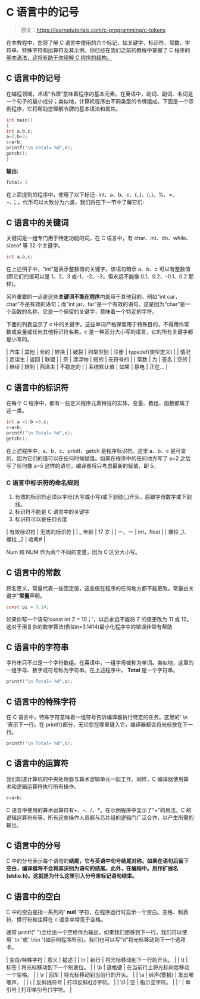 # C 语言中的记号

> 原文：<https://learnetutorials.com/c-programming/c-tokens>

在本教程中，您将了解 C 语言中使用的六个标记，如关键字、标识符、常数、字符串、特殊字符和运算符及其示例。你已经在我们之前的教程中掌握了 C 程序的[基本语法，这将有助于你理解 C 程序的结构。](../c-programming/c-basic-syntax)

## C 语言中的记号

在编程领域，术语“令牌”意味着程序的基本元素。在英语中，动词、副词、名词是一个句子的最小成分；类似地，计算机程序由不同类型的令牌组成。下面是一个示例程序，它将帮助您理解令牌的基本语法和属性。

```c
int main()
{
int a,b,c;
a=2,b=3;
c=a+b;
printf("\n Total= %d",c); 
getch();
} 

```

**输出:**

```c
Total= 5 
```

在上面提到的程序中，使用了以下标记- int、a、b、c、{、}、(、)、%、=、+、；。代币可以大致分为六类，我们将在下一节中了解它们:

## C 语言中的关键词

关键词是一组专门用于特定功能的词。在 C 语言中，有 char、int、do、while、sizeof 等 32 个关键字。

```c
int a,b,c; 

```

在上述例子中，“int”是表示整数值的关键字。该语句暗示 a、b、c 可以有整数值(即它们的值可以是 1、2、3 或-1、-2、-3，但永远不能像 0.1、0.2、-0.1、0.2 那样)。

另外重要的一点是这些**关键词不能在程序**内部用于其他目的。例如“int car，char”不是有效的语句；而“int jar，far”是一个有效的语句。这是因为“char”是一个函数的名称，它是一个保留的关键字，意味着一个特定的字符。

下面的列表显示了 c 中的关键字。这些单词严格保留用于特殊目的，不得用作常数或变量或任何其他标识符名称。c 是一种区分大小写的语言，它的所有关键字都是小写的。

| 汽车 | 其他 | 长的 | 转换 |
| 破裂 | 列举型别 | 注册 | typedef(类型定义) |
| 情况 | 走读生 | 返回 | 联盟 |
| 茶 | 漂浮物 | 短的 | 无符号的 |
| 常数 | 为 | 签名 | 空的 |
| 继续 | 转到 | 西泽夫 | 不稳定的 |
| 系统默认值 | 如果 | 静电 | 正在… |

## C 语言中的标识符

在每个 C 程序中，都有一些定义程序元素特征的实体。变量、数组、函数都属于这一类。

```c
int a =2,b =3,c;
c=a+b;
printf("\n Total= %d",c); 
getch(); 

```

在上述程序中，a、b、c、printf、getch 是程序标识符。这里 a、b、c 是可变的，因为它们的值可以在任何时候赋值。如果在程序中的任何地方写了 a=2 之后写了任何像 a=5 这样的语句，编译器将只考虑最新的赋值，即 5。

### C 语言中标识符的命名规则

1.  有效的标识符必须以字母(大写或小写)或下划线(_)开头，后跟字母数字或下划线。
2.  标识符不能是 C 语言中的关键字
3.  标识符可以是任何长度

| 有效标识符 | 无效的标识符 |
| _ 年龄 | 17 岁 |
| 一，一 | int，float |
| 螺柱 _1、螺柱 _2 | 哈希# |

Num 和 NUM 作为两个不同的变量，因为 C 区分大小写。

## C 语言中的常数

顾名思义，常量代表一些固定值，这些值在程序的任何地方都不能更改。常量由关键字“**常量**声明。

```c
const pi = 3.14; 

```

如果你写一个语句‘const int Z = 10；’，以后永远不能将 Z 的值更改为 11 或 12。这对于用复杂的数学算法(例如π=3.1414)最小化程序中的错误非常有帮助

## C 语言中的字符串

字符串只不过是一个字符数组。在英语中，一组字母被称为单词。类似地，这里的一组字母、数字或符号称为字符串。在上述程序中， **Total** 是一个字符串。

```c
printf("\n Total= %d",c); 

```

## C 语言中的特殊字符

在 C 语言中，特殊字符意味着一组符号告诉编译器执行特定的任务。这里的' \n '表示下一行。在 printf()部分，无论您在哪里键入它，编译器都会将光标放在下一行。

```c
printf("\n Total= %d",c); 

```

## C 语言中的运算符

我们知道计算机的中央处理器与算术逻辑单元一起工作。同样，C 编译器使用算术和逻辑运算符执行所有操作。

```c
c=a+b; 

```

C 语言中使用的算术运算符有+、-、/、*。在示例程序中显示了“+”的用法。C 的逻辑运算符有等。所有这些操作人员都与芯片组的逻辑门广泛合作，以产生所需的输出。

## C 语言中的分号

C 中的分号表示每个语句的**结尾，它与英语中句号结尾对称。如果在语句后留下空白，编译器将不会将其识别为语句的结尾。此外，在编程中。用作扩展名(stdio.h)。这就是为什么这里引入分号来标记语句结束。**

## C 语言中的空白

C 中的空白是指一系列的' **null** '字符，在程序运行时显示一个空白。空格、制表符、换行符和注释在 c 语言中常见于空格。

通常 printf(" ")会给出一个空格作为输出。如果我们想移到下一行，我们可以使用' \n '或' \n\n '(如示例程序所示)。我们也可以写“\t”将光标移动到下一个选项卡。

| 空白/特殊字符 | 意义 | 描述 |
| \n | 新行 | 将光标移动到下一行的开头。 |
| \t | 标签 | 将光标移动到下一个制表位。 |
| \b | 退格键 | 在当前行上将光标向后移动一个空格。 |
| \r | 回车 | 将光标移动到当前行的开头。 |
| \a | 铃声(警报) | 发出嘟嘟声。 |
| \\ | 反斜线符号 | 打印反斜杠(\)字符。 |
| \0 | 空 | 指示空字符。 |
| \' | 单引号 | 打印单引号(')字符。 |